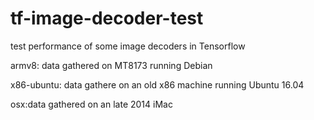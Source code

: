 # tf-image-decoder-test
test performance of some image decoders in Tensorflow

armv8: data gathered on MT8173 running Debian

x86-ubuntu: data gathere on an old x86 machine running Ubuntu 16.04

osx:data gathered on an late 2014 iMac

